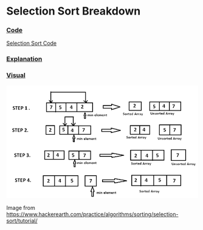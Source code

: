 # Selection Sort Breakdown

### <ins>Code</ins>
[Selection Sort Code](SelectionSort.kt)

### <ins>Explanation</ins>


### <ins>Visual</ins>
![selection-sort.png](selection-sort.png)

Image from https://www.hackerearth.com/practice/algorithms/sorting/selection-sort/tutorial/